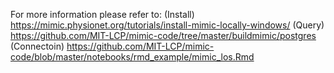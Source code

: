 For more information please refer to:
(Install)
https://mimic.physionet.org/tutorials/install-mimic-locally-windows/
(Query)
https://github.com/MIT-LCP/mimic-code/tree/master/buildmimic/postgres
(Connectoin)
https://github.com/MIT-LCP/mimic-code/blob/master/notebooks/rmd_example/mimic_los.Rmd
